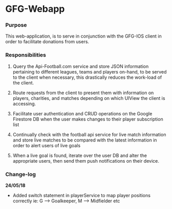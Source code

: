 # GFG-Webapp

### Purpose

This web-application, is to serve in conjunction with the GFG-IOS client in order to facilitate donations from users.


### Responsibilities

1. Query the Api-Football.com service and store JSON information pertaining to different leagues, teams and players on-hand, to be served to the client when necessary, this drastically
reduces the work-load of the client.

2. Route requests from the client to present them with information on players, charities, and matches depending  on which UIView the client is accessing.

3. Facilitate user authentication and CRUD operations on the Google Firestore DB when the user makes changes to their player subscription list

4. Continually check with the football api service for live match information and store live matches to be compared with the latest information in order to alert users of live goals

5. When a live goal is found, iterate over the user DB and alter the appropriate users, then send them push notifications on their device.


### Change-log

__24/05/18__

- Added switch statement in playerService to map player positions correctly ie: G --> Goalkeeper, M --> Midfielder etc
